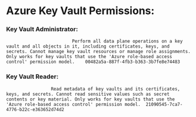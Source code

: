 # Azure Key Vault Permissions:

### Key Vault Administrator:	
                             Perform all data plane operations on a key vault and all objects in it, including certificates, keys, and secrets. Cannot manage key vault resources or manage role assignments. Only works for key vaults that use the 'Azure role-based access control' permission model.	00482a5a-887f-4fb3-b363-3b7fe8e74483

### Key Vault Reader: 
                     Read metadata of key vaults and its certificates, keys, and secrets. Cannot read sensitive values such as secret contents or key material. Only works for key vaults that use the 'Azure role-based access control' permission model.	21090545-7ca7-4776-b22c-e363652d74d2
